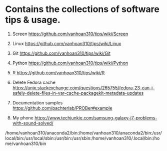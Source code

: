 # Contains the collections of software tips & usage. 

1. Screen
https://github.com/vanhoan310/tips/wiki/Screen

2. Linux
https://github.com/vanhoan310/tips/wiki/Linux

3. Git
https://github.com/vanhoan310/tips/wiki/Git

4. Python
https://github.com/vanhoan310/tips/wiki/Python

5. R
https://github.com/vanhoan310/tips/wiki/R

6. Delete Fedora cache
https://unix.stackexchange.com/questions/265755/fedora-23-can-i-safely-delete-files-in-var-cache-packagekit-metadata-updates

6. Documentation samples
https://github.com/pachterlab/PROBer#example

7. My phone
https://www.techjunkie.com/samsung-galaxy-j7-problems-with-sound-solved/


/home/vanhoan310/anaconda2/bin:/home/vanhoan310/anaconda2/bin:/usr/local/bin:/usr/local/sbin:/usr/bin:/usr/sbin:/home/vanhoan310/.local/bin:/home/vanhoan310/bin

